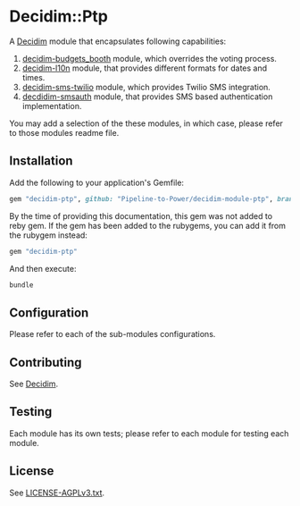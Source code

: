 # Decidim::Ptp

A [Decidim](https://github.com/decidim/decidim) module that encapsulates following capabilities:
1. [decidim-budgets_booth](decidim-budgets_booth/README.md) module, which overrides the voting process.
2. [decidim-l10n](decidim-l10n/README.md) module, that provides different formats for dates and times.
3. [decidim-sms-twilio](decidim-sms-twilio/README.md) module, which provides Twilio SMS integration.
4. [decdidim-smsauth](decdidim-smsauth/README.md) module, that provides SMS based authentication implementation.

You may add a selection of the these modules, in which case, please refer to those modules readme file.

## Installation

Add the following to your application's Gemfile:

```ruby
gem "decidim-ptp", github: "Pipeline-to-Power/decidim-module-ptp", branch: "release/0.26-stable"
```
By the time of providing this documentation, this gem was not added to reby gem. If the gem has been added to the
rubygems, you can add it from the rubygem instead:

```ruby
gem "decidim-ptp"
```
And then execute:

```bash
bundle
```

## Configuration

Please refer to each of the sub-modules configurations.

## Contributing

See [Decidim](https://github.com/decidim/decidim).

## Testing

Each module has its own tests; please refer to each module for testing each module.

## License

See [LICENSE-AGPLv3.txt](LICENSE-AGPLv3.txt).
